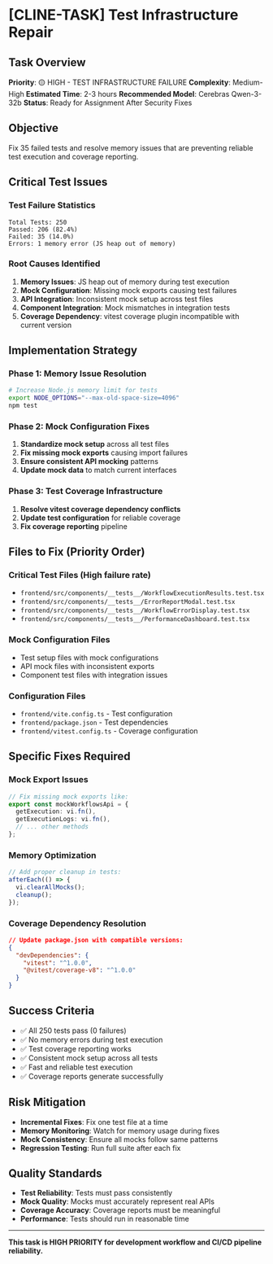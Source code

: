 # [CLINE-TASK] Test Infrastructure Repair

## Task Overview

**Priority**: 🟡 HIGH - TEST INFRASTRUCTURE FAILURE
**Complexity**: Medium-High
**Estimated Time**: 2-3 hours
**Recommended Model**: Cerebras Qwen-3-32b
**Status**: Ready for Assignment After Security Fixes

## Objective

Fix 35 failed tests and resolve memory issues that are preventing reliable test execution and coverage reporting.

## Critical Test Issues

### Test Failure Statistics

```
Total Tests: 250
Passed: 206 (82.4%)
Failed: 35 (14.0%)
Errors: 1 memory error (JS heap out of memory)
```

### Root Causes Identified

1. **Memory Issues**: JS heap out of memory during test execution
2. **Mock Configuration**: Missing mock exports causing test failures
3. **API Integration**: Inconsistent mock setup across test files
4. **Component Integration**: Mock mismatches in integration tests
5. **Coverage Dependency**: vitest coverage plugin incompatible with current version

## Implementation Strategy

### Phase 1: Memory Issue Resolution

```bash
# Increase Node.js memory limit for tests
export NODE_OPTIONS="--max-old-space-size=4096"
npm test
```

### Phase 2: Mock Configuration Fixes

1. **Standardize mock setup** across all test files
2. **Fix missing mock exports** causing import failures
3. **Ensure consistent API mocking** patterns
4. **Update mock data** to match current interfaces

### Phase 3: Test Coverage Infrastructure

1. **Resolve vitest coverage dependency conflicts**
2. **Update test configuration** for reliable coverage
3. **Fix coverage reporting** pipeline

## Files to Fix (Priority Order)

### Critical Test Files (High failure rate)

- `frontend/src/components/__tests__/WorkflowExecutionResults.test.tsx`
- `frontend/src/components/__tests__/ErrorReportModal.test.tsx`
- `frontend/src/components/__tests__/WorkflowErrorDisplay.test.tsx`
- `frontend/src/components/__tests__/PerformanceDashboard.test.tsx`

### Mock Configuration Files

- Test setup files with mock configurations
- API mock files with inconsistent exports
- Component test files with integration issues

### Configuration Files

- `frontend/vite.config.ts` - Test configuration
- `frontend/package.json` - Test dependencies
- `frontend/vitest.config.ts` - Coverage configuration

## Specific Fixes Required

### Mock Export Issues

```typescript
// Fix missing mock exports like:
export const mockWorkflowsApi = {
  getExecution: vi.fn(),
  getExecutionLogs: vi.fn(),
  // ... other methods
};
```

### Memory Optimization

```typescript
// Add proper cleanup in tests:
afterEach(() => {
  vi.clearAllMocks();
  cleanup();
});
```

### Coverage Dependency Resolution

```json
// Update package.json with compatible versions:
{
  "devDependencies": {
    "vitest": "^1.0.0",
    "@vitest/coverage-v8": "^1.0.0"
  }
}
```

## Success Criteria

- ✅ All 250 tests pass (0 failures)
- ✅ No memory errors during test execution
- ✅ Test coverage reporting works
- ✅ Consistent mock setup across all tests
- ✅ Fast and reliable test execution
- ✅ Coverage reports generate successfully

## Risk Mitigation

- **Incremental Fixes**: Fix one test file at a time
- **Memory Monitoring**: Watch for memory usage during fixes
- **Mock Consistency**: Ensure all mocks follow same patterns
- **Regression Testing**: Run full suite after each fix

## Quality Standards

- **Test Reliability**: Tests must pass consistently
- **Mock Quality**: Mocks must accurately represent real APIs
- **Coverage Accuracy**: Coverage reports must be meaningful
- **Performance**: Tests should run in reasonable time

---

**This task is HIGH PRIORITY for development workflow and CI/CD pipeline reliability.**

